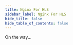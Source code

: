 ```yaml
---
title: Nginx For HLS
sidebar_label: Nginx For HLS
hide_title: false
hide_table_of_contents: false
---
```


On the way...